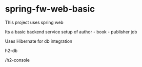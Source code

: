 # spring-fw-web-basic
This project uses spring web 

Its a basic backend service setup of author - book - publisher job

Uses Hibernate for db integration

h2-db

/h2-console
